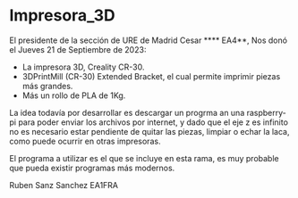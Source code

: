 # Impresora_3D

El presidente de la sección de URE de Madrid Cesar **** EA4**, Nos donó el Jueves 21 de Septiembre de 2023:
- La impresora 3D, Creality CR-30.
- 3DPrintMill (CR-30) Extended Bracket, el cual permite imprimir piezas más grandes.
- Más un rollo de PLA de 1Kg.

La idea todavía por desarrollar es descargar un progrma an una raspberry-pi para poder enviar los archivos por internet, y dado que el eje z es infinito no es necesario estar pendiente de quitar las piezas, limpiar o echar la laca, como puede ocurrir en otras impresoras.

El programa a utilizar es el que se incluye en esta rama, es muy probable que pueda existir programas más modernos.

  Ruben Sanz Sanchez EA1FRA
